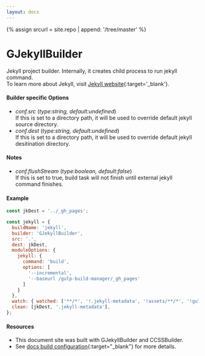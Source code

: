 ```yaml
---
layout: docs
---
```

{% assign srcurl = site.repo | append: '/tree/master' %}

# GJekyllBuilder
Jekyll project builder. Internally, it creates child process to run jekyll command.<br>
To learn more about Jekyll, visit [Jekyll website](https://jekyllrb.com/){:target='_blank'}.

#### Builder specific Options
  - *conf.src* (<i>type:string, default:undefined</i>)<br>
    If this is set to a directory path, it will be used to override default jekyll source directory.
  - *conf.dest* (<i>type:string, default:undefined</i>)<br>
    If this is set to a directory path, it will be used to override default jekyll desitination directory.

#### Notes
  - *conf.flushStream* (<i>type:boolean, default:false</i>)<br>
    If this is set to true, build task will not finish until external jekyll command finishes.

#### Example
```javascript
const jkDest = '../_gh_pages';

const jekyll = {
  buildName: 'jekyll',
  builder: 'GJekyllBuilder',
  src: '.',
  dest: jkDest,
  moduleOptions: {
    jekyll: {
      command: 'build',
      options: [
        '--incremental',
        '--baseurl /gulp-build-manager/_gh_pages'
      ]
    }
  },
  watch: { watched: ['**/*', '!.jekyll-metadata', '!assets/**/*', '!gulpfile.*'], livereload:true },
  clean: [jkDest, '.jekyll-metadata'],
};
```

#### Resources
  - This document site was built with GJekyllBuilder and CCSSBuilder.
  - See [docs build configuration]({{srcurl}}/docs/gulpfile.js){:target="_blank"} for more details.

